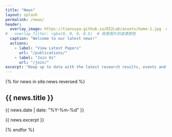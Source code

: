 ```yaml
---
title: "News"
layout: splash
permalink: /news/
header:
  overlay_image: https://tiansuya.github.io/DI2Lab/assets/home-1.jpg  # 背景图片路径
#   overlay_filter: rgba(0, 0, 0, 0.5)  # 背景图片的遮罩颜色
  caption: "Welcome to our latest news!"
  actions:
    - label: "View Latest Papers"
      url: "/publications/"
    - label: "Join Us"
      url: "/join/"
excerpt: "Keep up to date with the latest research results, events and news announcements from the lab here."
---
```


{% for news in site.news reversed %}
  <h2>{{ news.title }}</h2>
  <p>{{ news.date | date: "%Y-%m-%d" }}</p>
  <p>{{ news.excerpt }}</p>
{% endfor %}